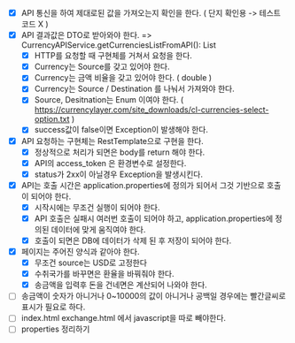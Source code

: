 - [X] API 통신을 하여 제대로된 값을 가져오는지 확인을 한다. ( 단지 확인용 -> 테스트 코드 X )
- [X] API 결과값은 DTO로 받아와야 한다. => CurrencyAPIService.getCurrenciesListFromAPI(): List<CurrencyResponse>
    - [X] HTTP를 요청할 때 구현체를 거쳐서 요청을 한다.
    - [X] Currency는 Source를 갖고 있어야 한다.
    - [X] Currency는 금액 비율을 갖고 있어야 한다. ( double )
    - [X] Currency는 Source / Destination 를 나눠서 가져와야 한다.
    - [X] Source, Desitnation는 Enum 이여야 한다. ( https://currencylayer.com/site_downloads/cl-currencies-select-option.txt )
    - [X] success값이 false이면 Exception이 발생해야 한다.
- [X] API 요청하는 구현체는 RestTemplate으로 구현을 한다.
    - [X] 정상적으로 처리가 되면은 body를 return 해야 한다.
    - [X] API의 access_token 은 환경변수로 설정한다.
    - [X] status가 2xx이 아닐경우 Exception을 발생시킨다.
- [X] API는 호출 시간은 application.properties에 정의가 되어서 그것 기반으로 호출이 되어야 한다.
    - [X] 시작시에는 무조건 실행이 되어야 한다.
    - [X] API 호출은 실패시 여러번 호출이 되어야 하고, application.properties에 정의된 데이터에 맞게 움직여야 한다.
    - [X] 호출이 되면은 DB에 데이터가 삭제 된 후 저장이 되어야 한다.
- [X] 페이지는 주어진 양식과 같아야 한다.
    - [X] 무조건 source는 USD로 고정한다
    - [X] 수취국가를 바꾸면은 환율을 바꿔줘야 한다.
    - [X] 송금액을 입력후 돈을 건네면은 계산되어 나와야 한다. 
- [ ] 송금액이 숫자가 아니거나 0~10000의 값이 아니거나 공백일 경우에는 빨간글씨로 표시가 필요로 하다.
- [ ] index.html exchange.html 에서 javascript을 따로 빼야한다.
- [ ] properties 정리하기 